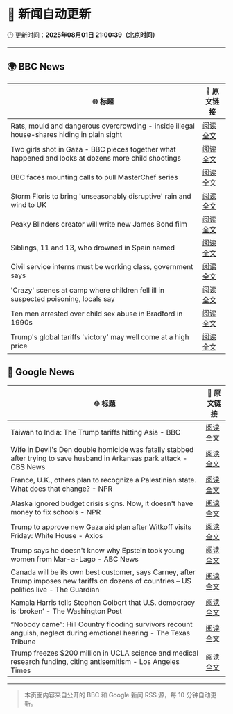 # 🧠 新闻自动更新

🕒 更新时间：**2025年08月01日 21:00:39（北京时间）**

---

## 🌍 BBC News

| 🌐 标题 | 🔗 原文链接 |
|--------|-------------|
| Rats, mould and dangerous overcrowding - inside illegal house-shares hiding in plain sight | [阅读全文](https://www.bbc.com/news/articles/c04r7l455zeo?at_medium=RSS&at_campaign=rss) |
| Two girls shot in Gaza - BBC pieces together what happened and looks at dozens more child shootings | [阅读全文](https://www.bbc.com/news/videos/cjelp738zd7o?at_medium=RSS&at_campaign=rss) |
| BBC faces mounting calls to pull MasterChef series | [阅读全文](https://www.bbc.com/news/articles/cwye4840zdgo?at_medium=RSS&at_campaign=rss) |
| Storm Floris to bring 'unseasonably disruptive' rain and wind to UK | [阅读全文](https://www.bbc.com/weather/articles/cn47xd04x2xo?at_medium=RSS&at_campaign=rss) |
| Peaky Blinders creator will write new James Bond film | [阅读全文](https://www.bbc.com/news/articles/c99mxlym3lko?at_medium=RSS&at_campaign=rss) |
| Siblings, 11 and 13, who drowned in Spain named | [阅读全文](https://www.bbc.com/news/articles/c93dg509lk6o?at_medium=RSS&at_campaign=rss) |
| Civil service interns must be working class, government says | [阅读全文](https://www.bbc.com/news/articles/c3ez3v9v8jqo?at_medium=RSS&at_campaign=rss) |
| 'Crazy' scenes at camp where children fell ill in suspected poisoning, locals say | [阅读全文](https://www.bbc.com/news/articles/c8ryje8773go?at_medium=RSS&at_campaign=rss) |
| Ten men arrested over child sex abuse in Bradford in 1990s | [阅读全文](https://www.bbc.com/news/articles/c4glzyx8vyqo?at_medium=RSS&at_campaign=rss) |
| Trump's global tariffs 'victory' may well come at a high price | [阅读全文](https://www.bbc.com/news/articles/c0l6g13rlwko?at_medium=RSS&at_campaign=rss) |

## 📰 Google News

| 🌐 标题 | 🔗 原文链接 |
|--------|-------------|
| Taiwan to India: The Trump tariffs hitting Asia - BBC | [阅读全文](https://news.google.com/rss/articles/CBMiWkFVX3lxTE9RYWdmTkNOTVBmQXZySFdrbVJqUGI2S09XV0lQNG5ackJjVWxpU0psVi1GTHV0UDNVZ3FMNHZXWmUxOURxLTlRSXpCMkZOeDhjOVpvZkVFemlNQdIBX0FVX3lxTE0tamxZVHBwM0IwR2dUMExrWV85a1Y3M0haRThCSF9VRlpIc2NFbWZLcnprQXB3MXk5V2doM2NneXBXUkNxTE9sTzgtbGV4aUhVelFGaUdpb3ZGc2F2eWFj?oc=5) |
| Wife in Devil's Den double homicide was fatally stabbed after trying to save husband in Arkansas park attack - CBS News | [阅读全文](https://news.google.com/rss/articles/CBMihAFBVV95cUxOcE1kbHRLbnNTRkpCVkJMemgyMmlfRnl4U05leVZiRzk0NWE1eHdmUGxNSk1aUEJUdVlobElwUHlRVzRpNGdVclFaNXVxRVBqMG9GaEtzOWVmeE5fcE4zLUVmR05yQUx5OW9MN2VXNllJVGxkQVNaM3EtdWx3ajdxc2VHQTg?oc=5) |
| France, U.K., others plan to recognize a Palestinian state. What does that change? - NPR | [阅读全文](https://news.google.com/rss/articles/CBMihwFBVV95cUxPX180aHRNa1ZtRXZaZ3BnWTNHU25IVmZ2QXRQYnYyNVFSM2FoTnJaUk9zUlRoMlVFT3ZoZUN1VTMwOF9ETFRfVDJNNmJPaUs0T1hXc1Nkblg0dndfeGRNOEg2V0RsU0liVjFpcDF4MkpOLVgxOHJuTXZUTTAwMlZMVXBRM2RjeDA?oc=5) |
| Alaska ignored budget crisis signs. Now, it doesn't have money to fix schools - NPR | [阅读全文](https://news.google.com/rss/articles/CBMitwFBVV95cUxNQUxLM2dxTUZWSjQwS1MzR28xSWF0S0tnd0VSZmFHRTJLN2sydC1nNTdUb0docmNFMW9uUVd5aEI4ZnVPVzJ5X2Zqc2tfTlZ3TV92cDU4Tnp1VW9HdTdqenZELVd4Tk9ldi1Ob0FTZ0hNMGhuUm1tTmJwZUdyWGhfS2JMRThGQ0lGazBMN0h4ZV9SVUNPM0xzTFViMnlOb0V1NkZPZTAyVk9RWkNlMU5WOWJ2aGNpZlU?oc=5) |
| Trump to approve new Gaza aid plan after Witkoff visits Friday: White House - Axios | [阅读全文](https://news.google.com/rss/articles/CBMidEFVX3lxTE1qblNCcjBCczJLanNHMjFuYm5DMlQta1NiU2ZuTlRSUjBZSmo2d084M0Zsc0N5akROU0R2NzdXTnVEY2dMdGFKNU95WWNBMjFFWDdjOVcza1U2UldKYTBHLVQ5ZzQzYzlxR2pnZVV5WTVPWHpI?oc=5) |
| Trump says he doesn't know why Epstein took young women from Mar-a-Lago - ABC News | [阅读全文](https://news.google.com/rss/articles/CBMipgFBVV95cUxNU3B6LUhCMzZrXzRZSTFhX2RpX3N1TFlCYzM0a2N1aElXNFZmbnphSDhsRmFmQTFFUk5aWW5xN3lJd21pcHZKUThqUXhVRXVIQnd0M3VPMldpRloyMmo1aTJmSXhEVTN0QVNOLW12V1YzNmFHMkJyRTZGQmt1MXNjUzlxN18wenFuVndHOTlxelJhTU96S05RTlFZLVl0djlpWGh1TlZR0gGrAUFVX3lxTE8zYUFRbEtZN3JiYkV6eUVqTVhBUmxscFJWdWNldlA4NmZNUVd4ajhtNExHN2s4X3J2eHNRdG05NEpWcWN2eU0wWVA2NjRybTVackVMSmswWlNLTXoyd3FNZGtqazk0RU1aSDdsYUdfUUc4N1hmaElfSjdtMVRUdk1QRkMyN1l3VlNLb0ZQQUFQM3NCSWItOTkzS3lYcG5XMXp0TGs4ZUdYenlVSQ?oc=5) |
| Canada will be its own best customer, says Carney, after Trump imposes new tariffs on dozens of countries – US politics live - The Guardian | [阅读全文](https://news.google.com/rss/articles/CBMitwFBVV95cUxPNWtYM00teVM1aU1IUmhXUGc3dVdlOG40cVZtbUlTT2l6cHZocTg2MWhmQzQzRnpBZmhrUmo1SFlOWjJKTW5ISHBYbHo5UUJuX1pYWXZnWWdlb3QzLUVxZWlGN3JDamtCVVZNWDZlYS1DTHpmWEkyM3hUZk5zX0dzOUw2U0pGZ0xzZ1JyZmtPSGFUX0hsNk5QV0tNLWtVakFBUnV2NVBoSkpVQXNiUXFOWFpLVUlmSUU?oc=5) |
| Kamala Harris tells Stephen Colbert that U.S. democracy is ‘broken’ - The Washington Post | [阅读全文](https://news.google.com/rss/articles/CBMinwFBVV95cUxOZGx1ODJ5V1AtNmRIM3ZyNU1ldGg3bkVLUDZKengxLVFnanNIQWZsdWZtVlFTQ1ZsZjBjenVON0tVay1MclhOZ1NmRE85akRPbGFHckNCZzB2b1gzS3dVblFkUjdKTFhrMU9rTDFYM3dGOEFzaFNXbmk4M1Z2a2R4dGh2S3Y2dUNjLVFPaHhQMURoUlBhaE9sS3ZYR1Exd3c?oc=5) |
| “Nobody came”: Hill Country flooding survivors recount anguish, neglect during emotional hearing - The Texas Tribune | [阅读全文](https://news.google.com/rss/articles/CBMiiwFBVV95cUxOTmZRQ0kzb0VWT2M2NHpxWjJ6UW82R2hlOE14aC1lNUd1bXNTdnZiekZJRnBNNTJXcDVSMmwtenZBNE5WVlZ5cHZaaEM3UF9NbU04a2luenhVZE9INlpGWW1Gc1M1YVhEUDR4TWpPamFjNzJpRmk4ZnYwaGVJZWpSbDJNVUtwRlZKRGZJ?oc=5) |
| Trump freezes $200 million in UCLA science and medical research funding, citing antisemitism - Los Angeles Times | [阅读全文](https://news.google.com/rss/articles/CBMijwFBVV95cUxOZWo4UW5sTEp1bHlhTE1aTGFVQ2VtODV4RFgwbDRDdkplRlhYQlZUd3NVWkhvQk9YMGZJbWI5TXNsak51MTZndmpVaVFOY25kQWhfLWY0ZmVDN2VWbWlxU2ZtN0o0MW9ZcVZTdi00N0NmV0o0cjFnWEdiTzFoTWlXNUVDTUlIZ3E2YncxUjJ1Yw?oc=5) |

---
> 本页面内容来自公开的 BBC 和 Google 新闻 RSS 源，每 10 分钟自动更新。